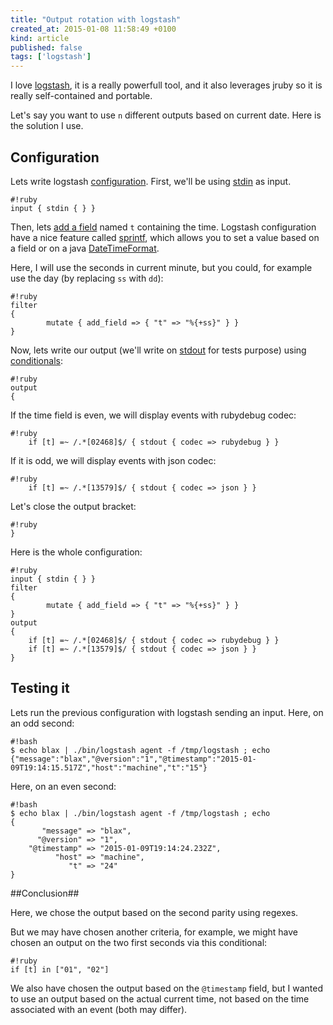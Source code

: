 ```yaml
---
title: "Output rotation with logstash"
created_at: 2015-01-08 11:58:49 +0100
kind: article
published: false
tags: ['logstash']
---
```

I love [logstash](http://logstash.net/), it is a really powerfull tool,
and it also leverages jruby so it is really self-contained and portable.


Let's say you want to use `n` different outputs based on current date.
Here is the solution I use.

<!-- more -->

## Configuration ##

Lets write logstash [configuration](http://logstash.net/docs/1.4.2/configuration).
First, we'll be using [stdin](http://logstash.net/docs/1.4.2/inputs/stdin)
as input.

    #!ruby
    input { stdin { } }

Then, lets [add a field](http://logstash.net/docs/1.4.2/filters/mutate#add_field) named `t` containing the time.
Logstash configuration have a nice feature called
[sprintf](http://logstash.net/docs/1.4.2/configuration#sprintf),
which allows you to set a value based on a field or on a java
[DateTimeFormat](http://joda-time.sourceforge.net/apidocs/org/joda/time/format/DateTimeFormat.html).

Here, I will use the seconds in current minute, but you could, for example
use the day (by replacing `ss` with `dd`):

    #!ruby
    filter
    {
            mutate { add_field => { "t" => "%{+ss}" } }
    }

Now, lets write our output (we'll write on [stdout](http://logstash.net/docs/1.4.2/outputs/stdout) for tests purpose) using
[conditionals](http://logstash.net/docs/1.4.2/configuration#conditionals):

    #!ruby
    output
    {

If the time field is even, we will display events with rubydebug codec:

    #!ruby
        if [t] =~ /.*[02468]$/ { stdout { codec => rubydebug } }

If it is odd, we will display events with json codec:

    #!ruby
        if [t] =~ /.*[13579]$/ { stdout { codec => json } }

Let's close the output bracket:

    #!ruby
    }

Here is the whole configuration:

    #!ruby
    input { stdin { } }
    filter
    {
            mutate { add_field => { "t" => "%{+ss}" } }
    }
    output
    {
        if [t] =~ /.*[02468]$/ { stdout { codec => rubydebug } }
        if [t] =~ /.*[13579]$/ { stdout { codec => json } }
    }

## Testing it ##

Lets run the previous configuration with logstash sending an input.
Here, on an odd second:

    #!bash
    $ echo blax | ./bin/logstash agent -f /tmp/logstash ; echo
    {"message":"blax","@version":"1","@timestamp":"2015-01-09T19:14:15.517Z","host":"machine","t":"15"}

Here, on an even second:

    #!bash
    $ echo blax | ./bin/logstash agent -f /tmp/logstash ; echo
    {
           "message" => "blax",
          "@version" => "1",
        "@timestamp" => "2015-01-09T19:14:24.232Z",
              "host" => "machine",
                 "t" => "24"
    }


##Conclusion##

Here, we chose the output based on the second parity using regexes.

But we may have chosen another criteria, for example,
we might have chosen an output on the two first seconds via this conditional:

    #!ruby
    if [t] in ["01", "02"]

We also have chosen the output based on the `@timestamp` field, but I wanted to use
an output based on the actual current time, not based on the time associated with an event
(both may differ).
